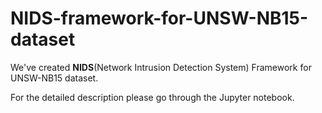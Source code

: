 # NIDS-framework-for-UNSW-NB15-dataset

We've created __NIDS__(Network Intrusion Detection System) Framework for UNSW-NB15 dataset.

For the detailed description please go through the Jupyter notebook.

